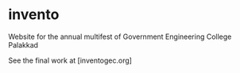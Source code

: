 # invento

Website for the annual multifest of Government Engineering College Palakkad 

See the final work at [inventogec.org]
